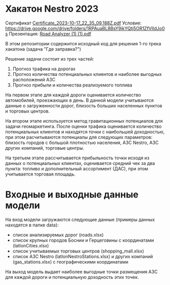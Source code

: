 # Хакатон Nestro 2023 
Сертификат [Certificate_2023-10-17_22_35_09.188Z.pdf](https://github.com/karimvafin/NestroHackathon/files/12967970/Certificate_2023-10-17_22_35_09.188Z.pdf)
Условие: https://drive.google.com/drive/folders/1RPAuaBL8BsY9ikYQtj5OR1ZfVIIdJo0s
Презентация: [Road Analyzer (1) (1).pdf](https://github.com/karimvafin/NestroHackathon/files/12967996/Road.Analyzer.1.1.pdf)



В этом репозитории содержится исходный код для решения 1-го трека хакатона (задача "Где заправка?") 

Решение задачи состоит из трех частей:
1. Прогноз трафика на дорогах
2. Прогноз количества потенциальных клиентов и наиболее выгодных расположений АЗС
3. Прогноз прибыли и количества реализуемого топлива

На первом этапе для каждой дороги оценивается количество автомобилей, проезжающих в день. В данной модели учитываются данные о загруженности дорог, близость больших населенных пунктов и торговых центров. 

На втором этапе используется метод гравитационных потенциалов для задачи геомаркетинга. После оценки трафика оценивается количество потенциальных клиентов и находятся точки с наибольшей доходностью, при этом расчитываются потенциалы для следующих параметров: близость городов с большой плотностью населения, АЗС Nestro, АЗС других компаний, торговые центры.

На третьем этапе рассчитывается прибыльность точки исходя из данных о потенциальных клиентах, оценивается средний чек за два пункта: топливо и дополнительный ассортимент (ДАС), при этом учитывается торговая площадь.

# Входные и выходные данные модели

На вход модели загружаются следующие данные (примеры данных находятся в папке data):
- список анализируемых дорог (roads.xlsx)
- список крупных городов Боснии и Герцеговины с координатами (latlonCities.xlsx)
- список учитываемых торговых центров (shopping_mall.xlsx)
- список АЗС Nestro (latlonNestroStations.xlsx) и других компаний (gas_stations.xlsx) с географическими координатами

На выход модель выдает наиболее выгодные точки размещения АЗС для каждой дороги и потенциальную доходность этих точек.

